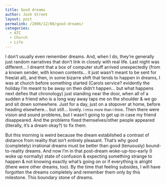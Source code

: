 ```yaml
---
title: Good dreams
author: Josh Street
layout: post
permalink: /2006/12/08/good-dreams/
categories:
  - ATC
  - Church
  - Life
---
```

I don&#8217;t usually even remember dreams. And, when I do, they&#8217;re generally just random narratives that don&#8217;t link in closely with real life. Last night was different&#8230; I dreamt that a box of computer stuff arrived unexpectedly (from a known sender, with known contents&#8230; it just wasn&#8217;t meant to be sent for free/at all), and then, in some bizarre shift that tends to happen in dreams, I was at church before something started (Carols service? evidently the holiday I&#8217;m meant to be away on then didn&#8217;t happen&#8230; but what happens next defies that chronology) just standing near the door, when all of a sudden a friend who is a long way away taps me on the shoulder & we go and sit down somewhere. Just for a day, just on a stopover at home, before heading elsewhere&#8230; but still&#8230; lovely. <small>I miss more than I think</small>. Then there were vision and sound problems, but I wasn&#8217;t going to get up in case my friend disappeared. And the problems fixed themselves/other people appeared (literally, it&#8217;s a dream okay?) to fix them.

But this morning is weird because the dream established a contrast of distance from reality that isn&#8217;t entirely pleasant. That&#8217;s why good (completely) irrational dreams must be better than good (tenuously) bound-to-reality dreams. And now I&#8217;m in that post-dream woke-up-too-early (I woke up normally) state of confusion & expecting something strange to happen & not knowing exactly what&#8217;s going on or if everything is alright (there were other dreams, too). By the time that feeling subsides, I will have forgotten the dreams completely and remember them only by this milestone. This boundary stone of dreams.
